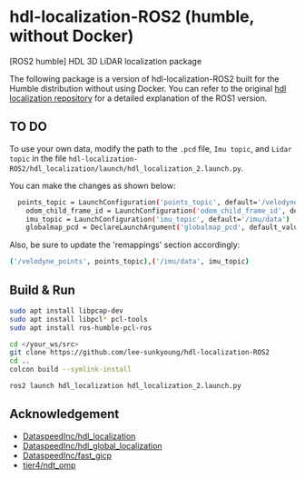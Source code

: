 # hdl-localization-ROS2 (humble, without Docker)

[ROS2 humble] HDL 3D LiDAR localization package 

The following package is a version of hdl-localization-ROS2 built for the Humble distribution without using Docker.
You can refer to the original [hdl localization repository](https://github.com/koide3/hdl_localization.git) for a detailed explanation of the ROS1 version.


## TO DO
To use your own data, modify the path to the `.pcd` file, `Imu topic`, and `Lidar topic` in the file `hdl-localization-ROS2/hdl_localization/launch/hdl_localization_2.launch.py`.

You can make the changes as shown below:

```sh
  points_topic = LaunchConfiguration('points_topic', default='/velodyne_points')
    odom_child_frame_id = LaunchConfiguration('odom_child_frame_id', default='velodyne')
    imu_topic = LaunchConfiguration('imu_topic', default='/imu/data')
    globalmap_pcd = DeclareLaunchArgument('globalmap_pcd', default_value='/home/path/of/map.pcd', description='Path to the global map PCD file')
```

Also, be sure to update the 'remappings' section accordingly:

```sh
('/velodyne_points', points_topic),('/imu/data', imu_topic) 
```
## Build & Run

```sh
sudo apt install libpcap-dev
sudo apt install libpcl* pcl-tools
sudo apt install ros-humble-pcl-ros
```

```sh
cd </your_ws/src>
git clone https://github.com/lee-sunkyoung/hdl-localization-ROS2
cd ..
colcon build --symlink-install
```

```sh
ros2 launch hdl_localization hdl_localization_2.launch.py
```

## Acknowledgement
- [DataspeedInc/hdl_localization](https://github.com/DataspeedInc/hdl_localization/tree/ros2)   
- [DataspeedInc/hdl_global_localization](https://github.com/DataspeedInc/hdl_global_localization/tree/ros2)  
- [DataspeedInc/fast_gicp](https://github.com/DataspeedInc/fast_gicp/tree/ros2)
- [tier4/ndt_omp](https://github.com/tier4/ndt_omp)  
